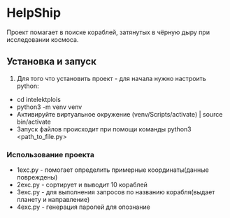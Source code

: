# HelpShip
 Проект помагает в поиске кораблей, затянутых в чёрную дыру при исследовании космоса.

## Установка и запуск

1. Для того что установить проект - для начала нужно настроить python:
* cd intelektplois
* python3 -m venv venv
* Активируйте виртуальное окружение (venv/Scripts/activate) | source bin/activate
* Запуск файлов происходит при помощи команды python3 <path_to_file.py>

### Использование проекта
* 1exc.py - помогает определить примерные координаты(данные повреждены)
* 2exc.py - сортирует и выводит 10 кораблей
* 3exc.py - для выполнения запросов по названию корабля(выдает планету и направление)
* 4exc.py - генерация паролей для опознание